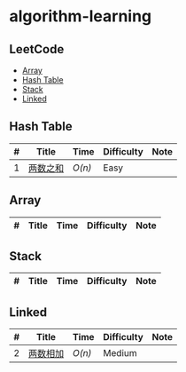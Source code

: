 # algorithm-learning


## LeetCode
* [Array](https://github.com/objcoding/algorithm-learning#array)
* [Hash Table](https://github.com/objcoding/algorithm-learning#hash-table)
* [Stack](https://github.com/objcoding/algorithm-learning#stack)
* [Linked](https://github.com/objcoding/algorithm-learning#linked)


## Hash Table
|  #  |Title|  Time  | Difficulty| Note|
|-----|----  | ---------------| ------- | ---- |
1 | [两数之和](https://github.com/objcoding/algorithm-learning/blob/master/src/main/java/com/objcoding/algorithm/hashtable/TwoSum.java) | _O(n)_  | Easy | |


## Array
|  #  |Title|  Time  | Difficulty| Note |
|-----|----  | ---------------| ------- | ----- |



## Stack
|  #  |Title|  Time  | Difficulty| Note |
|-----|----  | ---------------| ------- | ----- |



## Linked
|  #  |Title|  Time  | Difficulty| Note |
|-----|----  | ---------------| ------- | ----- |
2 | [两数相加](https://github.com/objcoding/algorithm-learning/blob/master/src/main/java/com/objcoding/algorithm/linked/AddTwoNumbers.java) | _O(n)_  | Medium | |
